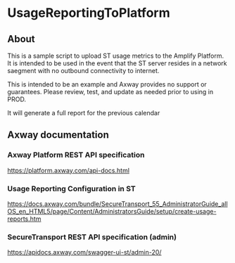 # UsageReportingToPlatform


## About
This is a sample script to upload ST usage metrics to the Amplify Platform. It is intended to be used in the event that the ST server resides in a network saegment with no outbound connectivity to internet. 

This is intended to be an example and Axway provides no support or guarantees. Please review, test, and update as needed prior to using in PROD. 

It will generate a full report for the previous calendar 
## Axway documentation

### Axway Platform REST API specification
https://platform.axway.com/api-docs.html

### Usage Reporting Configuration in ST
https://docs.axway.com/bundle/SecureTransport_55_AdministratorGuide_allOS_en_HTML5/page/Content/AdministratorsGuide/setup/create-usage-reports.htm

### SecureTransport REST API specification (admin)
https://apidocs.axway.com/swagger-ui-st/admin-20/



